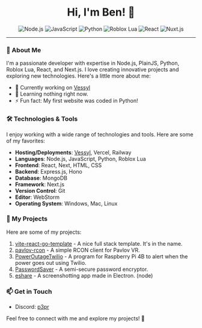 <h1 align="center">Hi, I'm Ben! 👋</h1>
<p align="center">
  <img src="https://img.shields.io/badge/Node.js-43853D?style=for-the-badge&logo=node.js&logoColor=white" alt="Node.js">
  <img src="https://img.shields.io/badge/JavaScript-F7DF1E?style=for-the-badge&logo=javascript&logoColor=black" alt="JavaScript">
  <img src="https://img.shields.io/badge/Python-3776AB?style=for-the-badge&logo=python&logoColor=white" alt="Python">
  <img src="https://img.shields.io/badge/Roblox%20Lua-0088CC?style=for-the-badge&logo=roblox&logoColor=white" alt="Roblox Lua">
  <img src="https://img.shields.io/badge/React-61DAFB?style=for-the-badge&logo=react&logoColor=white" alt="React">
  <img src="https://img.shields.io/badge/Nuxt.js-00C58E?style=for-the-badge&logo=nuxt.js&logoColor=white" alt="Nuxt.js">
</p>

---

### 🚀 About Me

I'm a passionate developer with expertise in Node.js, PlainJS, Python, Roblox Lua, React, and Next.js. I love creating innovative projects and exploring new technologies. Here's a little more about me:

- 🔭 Currently working on [Vessyl](https://vessyl.app)
- 🌱 Learning nothing right now.
- ⚡ Fun fact: My first website was coded in Python!

### 🛠️ Technologies & Tools

I enjoy working with a wide range of technologies and tools. Here are some of my favorites:

- **Hosting/Deployments**: [Vessyl](https://vessyl.app), Vercel, Railway
- **Languages**: Node.js, JavaScript, Python, Roblox Lua
- **Frontend**: React, Next, HTML, CSS
- **Backend**: Express.js, Hono
- **Database**: MongoDB
- **Framework**: Next.js
- **Version Control**: Git
- **Editor**: WebStorm
- **Operating System**: Windows, Mac, Linux

### 📂 My Projects

Here are some of my projects:

1. [vite-react-go-template](https://github.com/benjamint08/vite-react-go-template) - A nice full stack template. It's in the name.
2. [pavlov-rcon](https://github.com/p3pr/pavlov-rcon) - A simple RCON client for Pavlov VR.
3. [PowerOutageTwilio](https://github.com/benjamint08/PowerOutageTwilio) - A program for Raspberry Pi 4B to alert when the power goes out using Twilio.
4. [PasswordSaver](https://github.com/benjamint08/passwordsaver) - A semi-secure password encryptor.
5. [eshare](https://github.com/benjamint08/eshare) - A screenshotting app made in Electron. (node)

### 📫 Get in Touch

- Discord: [p3pr](https://discord.com/users/284997048061788161)

Feel free to connect with me and explore my projects! 🚀

